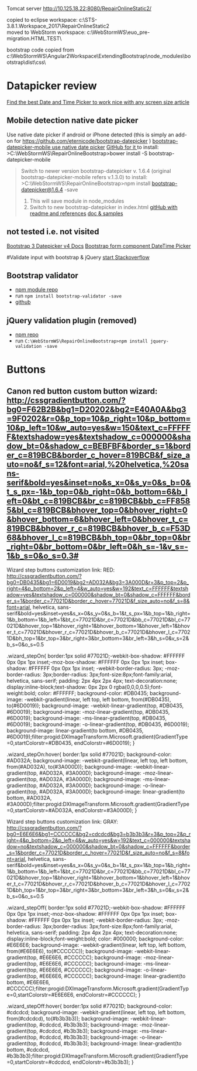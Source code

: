 Tomcat server
http://10.125.18.22:8080/RepairOnlineStatic2/


copied to eclipse workspace: c:\STS-3.8.1.Workspace_2017\RepairOnlineStatic2\
moved to WebStorm workspace: c:\WebStormWS\euo_pre-migration.HTML.TEST\

bootstrap code copied from c:\WebStormWS\Angular2Workspace\ExtendingBootstrap\node_modules\bootstrap\dist\css\

# Datapicker review
[Find the best Date and Time Picker to work nice with any screen size article](https://themekraft.com/find-the-best-date-and-time-picker-to-work-nice-with-any-screen-size/)

## Mobile detection native date picker
Use native date picker if android or iPhone detected (this is simply an add-on for https://github.com/eternicode/bootstrap-datepicker )
[bootstrap-datepicker-mobile use native date picker](http://niftylettuce.com/bootstrap-datepicker-mobile/)
[GitHub for it ](https://github.com/niftylettuce/bootstrap-datepicker-mobile/blob/master/bower.json)
to install: >C:\WebStormWS\RepairOnlineBootstrap>bower install -S bootstrap-datepicker-mobile

> Switch to newer version bootstrap-datepicker v. 1.6.4 (original bootstrap-datepicker-mobile refers v.1.3.0)
> to install: >C:\WebStormWS\RepairOnlineBootstrap>npm install bootstrap-datepicker@1.6.4 -save
>   1. This will save module in node_modules
>   2. Switch to new bootstrap-datepicker in index.html
> [gitHub with readme and references](https://github.com/uxsolutions/bootstrap-datepicker)
> [doc & samples](https://bootstrap-datepicker.readthedocs.io/en/stable/markup.html#input)

## not tested i.e. not visited
[Bootstrap 3 Datepicker v4 Docs](http://eonasdan.github.io/bootstrap-datetimepicker/)
[Bootstrap form component DateTime Picker](http://www.malot.fr/bootstrap-datetimepicker/)

#Validate input with bootstrap & jQuery
[start Stackoverflow](http://stackoverflow.com/questions/18296267/form-validation-with-bootstrap-jquery)


## Bootstrap validator 

- [npm module repo](https://www.npmjs.com/package/bootstrap-validator)
- run `npm install bootstrap-validator -save`
- [github](http://1000hz.github.io/bootstrap-validator/)


## jQuery validation plugin (removed)

- [npm repo](https://www.npmjs.com/package/jquery-validation)
- run `C:\WebStormWS\RepairOnlineBootstrap>npm install jquery-validation -save`


# Buttons
Canon red button custom button wizard:
http://cssgradientbutton.com/?bg0=F62B2B&bg1=D20202&bg2=E40A0A&bg3=9F0202&r=0&p_top=10&p_right=10&p_bottom=10&p_left=10&w_auto=yes&w=150&text_c=FFFFFF&textshadow=yes&textshadow_c=000000&shadow_bt=0&shadow_c=BEBFBF&border_s=1&border_c=819BCB&border_c_hover=819BCB&f_size_auto=no&f_s=12&font=arial,%20helvetica,%20sans-serif&bold=yes&inset=no&s_x=0&s_y=0&s_b=0&t_s_px=-1&b_top=0&b_right=0&b_bottom=6&b_left=0&bt_c=819BCB&br_c=819BCB&bb_c=FF8585&bl_c=819BCB&bhover_top=0&bhover_right=0&bhover_bottom=6&bhover_left=0&bhover_t_c=819BCB&bhover_r_c=819BCB&bhover_b_c=F53D68&bhover_l_c=819BCB&bh_top=0&br_top=0&br_right=0&br_bottom=0&br_left=0&h_s=-1&v_s=-1&b_s=0&o_s=0.3#
---------------------------------------------------------------------------------------------------------------------------------------------------------
Wizard step buttons customization link:
RED: http://cssgradientbutton.com/?bg0=DB0435&bg1=6D0019&bg2=AD032A&bg3=3A000D&r=3&p_top=2&p_right=4&p_bottom=2&p_left=4&w_auto=yes&w=192&text_c=FFFFFF&textshadow=yes&textshadow_c=000000&shadow_bt=0&shadow_c=FFFFFF&border_s=1&border_c=77021D&border_c_hover=77021D&f_size_auto=no&f_s=8&font=arial, helvetica, sans-serif&bold=yes&inset=yes&s_x=0&s_y=0&s_b=1&t_s_px=1&b_top=1&b_right=1&b_bottom=1&b_left=1&bt_c=77021D&br_c=77021D&bb_c=77021D&bl_c=77021D&bhover_top=1&bhover_right=1&bhover_bottom=1&bhover_left=1&bhover_t_c=77021D&bhover_r_c=77021D&bhover_b_c=77021D&bhover_l_c=77021D&bh_top=1&br_top=3&br_right=3&br_bottom=3&br_left=3&h_s=0&v_s=2&b_s=0&o_s=0.5

.wizard_stepOn{
border:1px solid #77021D;-webkit-box-shadow: #FFFFFF 0px 0px 1px inset;-moz-box-shadow: #FFFFFF 0px 0px 1px inset; box-shadow: #FFFFFF 0px 0px 1px inset; -webkit-border-radius: 3px; -moz-border-radius: 3px;border-radius: 3px;font-size:8px;font-family:arial, helvetica, sans-serif; padding: 2px 4px 2px 4px; text-decoration:none; display:inline-block;text-shadow: 0px 2px 0 rgba(0,0,0,0.5);font-weight:bold; color: #FFFFFF;
 background-color: #DB0435; background-image: -webkit-gradient(linear, left top, left bottom, from(#DB0435), to(#6D0019));
 background-image: -webkit-linear-gradient(top, #DB0435, #6D0019);
 background-image: -moz-linear-gradient(top, #DB0435, #6D0019);
 background-image: -ms-linear-gradient(top, #DB0435, #6D0019);
 background-image: -o-linear-gradient(top, #DB0435, #6D0019);
 background-image: linear-gradient(to bottom, #DB0435, #6D0019);filter:progid:DXImageTransform.Microsoft.gradient(GradientType=0,startColorstr=#DB0435, endColorstr=#6D0019);
}

.wizard_stepOn:hover{
 border:1px solid #77021D;
 background-color: #AD032A; background-image: -webkit-gradient(linear, left top, left bottom, from(#AD032A), to(#3A000D));
 background-image: -webkit-linear-gradient(top, #AD032A, #3A000D);
 background-image: -moz-linear-gradient(top, #AD032A, #3A000D);
 background-image: -ms-linear-gradient(top, #AD032A, #3A000D);
 background-image: -o-linear-gradient(top, #AD032A, #3A000D);
 background-image: linear-gradient(to bottom, #AD032A, #3A000D);filter:progid:DXImageTransform.Microsoft.gradient(GradientType=0,startColorstr=#AD032A, endColorstr=#3A000D);
}


Wizard step buttons customization link:
GRAY: http://cssgradientbutton.com/?bg0=E6E6E6&bg1=CCCCCC&bg2=cdcdcd&bg3=b3b3b3&r=3&p_top=2&p_right=4&p_bottom=2&p_left=4&w_auto=yes&w=192&text_c=000000&textshadow=no&textshadow_c=000000&shadow_bt=0&shadow_c=FFFFFF&border_s=1&border_c=77021D&border_c_hover=77021D&f_size_auto=no&f_s=8&font=arial, helvetica, sans-serif&bold=yes&inset=yes&s_x=0&s_y=0&s_b=1&t_s_px=1&b_top=1&b_right=1&b_bottom=1&b_left=1&bt_c=77021D&br_c=77021D&bb_c=77021D&bl_c=77021D&bhover_top=1&bhover_right=1&bhover_bottom=1&bhover_left=1&bhover_t_c=77021D&bhover_r_c=77021D&bhover_b_c=77021D&bhover_l_c=77021D&bh_top=1&br_top=3&br_right=3&br_bottom=3&br_left=3&h_s=0&v_s=2&b_s=0&o_s=0.5

.wizard_stepOff{
border:1px solid #77021D;-webkit-box-shadow: #FFFFFF 0px 0px 1px inset;-moz-box-shadow: #FFFFFF 0px 0px 1px inset; box-shadow: #FFFFFF 0px 0px 1px inset; -webkit-border-radius: 3px; -moz-border-radius: 3px;border-radius: 3px;font-size:8px;font-family:arial, helvetica, sans-serif; padding: 2px 4px 2px 4px; text-decoration:none; display:inline-block;font-weight:bold; color: #000000;
 background-color: #E6E6E6; background-image: -webkit-gradient(linear, left top, left bottom, from(#E6E6E6), to(#CCCCCC));
 background-image: -webkit-linear-gradient(top, #E6E6E6, #CCCCCC);
 background-image: -moz-linear-gradient(top, #E6E6E6, #CCCCCC);
 background-image: -ms-linear-gradient(top, #E6E6E6, #CCCCCC);
 background-image: -o-linear-gradient(top, #E6E6E6, #CCCCCC);
 background-image: linear-gradient(to bottom, #E6E6E6, #CCCCCC);filter:progid:DXImageTransform.Microsoft.gradient(GradientType=0,startColorstr=#E6E6E6, endColorstr=#CCCCCC);
}

.wizard_stepOff:hover{
 border:1px solid #77021D;
 background-color: #cdcdcd; background-image: -webkit-gradient(linear, left top, left bottom, from(#cdcdcd), to(#b3b3b3));
 background-image: -webkit-linear-gradient(top, #cdcdcd, #b3b3b3);
 background-image: -moz-linear-gradient(top, #cdcdcd, #b3b3b3);
 background-image: -ms-linear-gradient(top, #cdcdcd, #b3b3b3);
 background-image: -o-linear-gradient(top, #cdcdcd, #b3b3b3);
 background-image: linear-gradient(to bottom, #cdcdcd, #b3b3b3);filter:progid:DXImageTransform.Microsoft.gradient(GradientType=0,startColorstr=#cdcdcd, endColorstr=#b3b3b3);
}